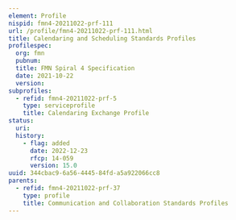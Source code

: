 ```yaml
---
element: Profile
nispid: fmn4-20211022-prf-111
url: /profile/fmn4-20211022-prf-111.html
title: Calendaring and Scheduling Standards Profiles
profilespec:
  org: fmn
  pubnum: 
  title: FMN Spiral 4 Specification
  date: 2021-10-22
  version: 
subprofiles:
  - refid: fmn4-20211022-prf-5
    type: serviceprofile
    title: Calendaring Exchange Profile
status:
  uri: 
  history: 
    - flag: added
      date: 2022-12-23
      rfcp: 14-059
      version: 15.0
uuid: 344cbac9-6a56-4445-84fd-a5a922066cc8
parents:
  - refid: fmn4-20211022-prf-37
    type: profile
    title: Communication and Collaboration Standards Profiles
---
```

